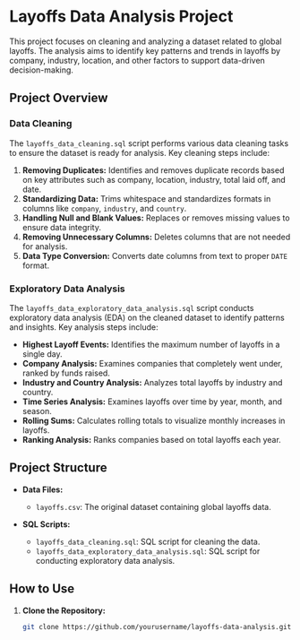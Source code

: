 # Layoffs Data Analysis Project

This project focuses on cleaning and analyzing a dataset related to global layoffs. The analysis aims to identify key patterns and trends in layoffs by company, industry, location, and other factors to support data-driven decision-making.

## Project Overview

### Data Cleaning

The `layoffs_data_cleaning.sql` script performs various data cleaning tasks to ensure the dataset is ready for analysis. Key cleaning steps include:

1. **Removing Duplicates:** Identifies and removes duplicate records based on key attributes such as company, location, industry, total laid off, and date.
2. **Standardizing Data:** Trims whitespace and standardizes formats in columns like `company`, `industry`, and `country`.
3. **Handling Null and Blank Values:** Replaces or removes missing values to ensure data integrity.
4. **Removing Unnecessary Columns:** Deletes columns that are not needed for analysis.
5. **Data Type Conversion:** Converts date columns from text to proper `DATE` format.

### Exploratory Data Analysis

The `layoffs_data_exploratory_data_analysis.sql` script conducts exploratory data analysis (EDA) on the cleaned dataset to identify patterns and insights. Key analysis steps include:

- **Highest Layoff Events:** Identifies the maximum number of layoffs in a single day.
- **Company Analysis:** Examines companies that completely went under, ranked by funds raised.
- **Industry and Country Analysis:** Analyzes total layoffs by industry and country.
- **Time Series Analysis:** Examines layoffs over time by year, month, and season.
- **Rolling Sums:** Calculates rolling totals to visualize monthly increases in layoffs.
- **Ranking Analysis:** Ranks companies based on total layoffs each year.

## Project Structure

- **Data Files:**
  - `layoffs.csv`: The original dataset containing global layoffs data.

- **SQL Scripts:**
  - `layoffs_data_cleaning.sql`: SQL script for cleaning the data.
  - `layoffs_data_exploratory_data_analysis.sql`: SQL script for conducting exploratory data analysis.

## How to Use

1. **Clone the Repository:**
   ```bash
   git clone https://github.com/yourusername/layoffs-data-analysis.git
